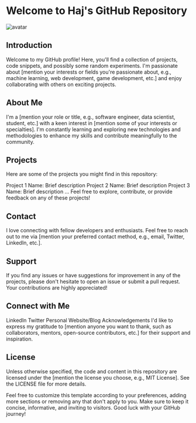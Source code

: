 # Welcome to Haj's GitHub Repository 
![avatar](https://github.com/HailyRickson/HailyRickson/assets/147264727/27f2c4a1-b3dd-4ca8-aec8-0d2e915d1561)

## Introduction
Welcome to my GitHub profile! Here, you'll find a collection of projects, code snippets, and possibly some random experiments. I'm passionate about [mention your interests or fields you're passionate about, e.g., machine learning, web development, game development, etc.] and enjoy collaborating with others on exciting projects.

## About Me
I'm a [mention your role or title, e.g., software engineer, data scientist, student, etc.] with a keen interest in [mention some of your interests or specialties]. I'm constantly learning and exploring new technologies and methodologies to enhance my skills and contribute meaningfully to the community.

## Projects
Here are some of the projects you might find in this repository:

Project 1 Name: Brief description
Project 2 Name: Brief description
Project 3 Name: Brief description
...
Feel free to explore, contribute, or provide feedback on any of these projects!

## Contact
I love connecting with fellow developers and enthusiasts. Feel free to reach out to me via [mention your preferred contact method, e.g., email, Twitter, LinkedIn, etc.].

## Support
If you find any issues or have suggestions for improvement in any of the projects, please don't hesitate to open an issue or submit a pull request. Your contributions are highly appreciated!

## Connect with Me
LinkedIn
Twitter
Personal Website/Blog
Acknowledgements
I'd like to express my gratitude to [mention anyone you want to thank, such as collaborators, mentors, open-source contributors, etc.] for their support and inspiration.

## License
Unless otherwise specified, the code and content in this repository are licensed under the [mention the license you choose, e.g., MIT License]. See the LICENSE file for more details.

Feel free to customize this template according to your preferences, adding more sections or removing any that don't apply to you. Make sure to keep it concise, informative, and inviting to visitors. Good luck with your GitHub journey!
